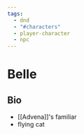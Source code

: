 ```yaml
---
tags:
  - dnd
  - "#characters"
  - player-character
  - npc
---
```

# Belle
## Bio
- [[Advena]]'s familiar
- flying cat